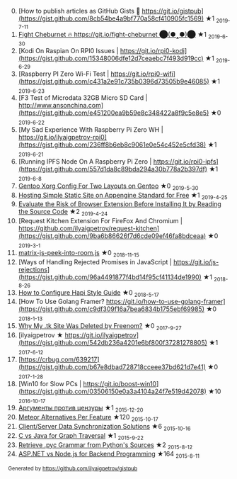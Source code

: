   0. [How to publish articles as GitHub Gists 🐙 https://git.io/gistpub](https://gist.github.com/8cb54be4a9bf770a58cf410905fc1569) ★1 <sub>2019-7-11</sub>
  1. [Fight Cheburnet 🔥 https://git.io/fight-cheburnet ⬤(●🢑●)⬤](https://gist.github.com/ad05fcdca5c3e43e17999095b04c142e) ★1 <sub>2019-6-30</sub>
  2. [Kodi On Raspian On RPI0 Issues | https://git.io/rpi0-kodi](https://gist.github.com/15348006dfe12d7ceaebc7f493d919cc) ★1 <sub>2019-6-29</sub>
  3. [Raspberry PI Zero Wi-Fi Test | https://git.io/rpi0-wifi](https://gist.github.com/c431a2e91c735b0396d73505b9e46085) ★1 <sub>2019-6-23</sub>
  4. [F3 Test of Microdata 32GB Micro SD Card | http://www.ansonchina.com](https://gist.github.com/e451200ea9b59e8c348422a8f9c5e8e5) ★0 <sub>2019-6-22</sub>
  5. [My Sad Experience With Raspberry Pi Zero WH | https://git.io/ilyaigpetrov-rpi0](https://gist.github.com/236ff8b6eb8c9061e0e54c452e5cfd38) ★1 <sub>2019-6-21</sub>
  7. [Running IPFS Node On A Raspberry Pi Zero | https://git.io/rpi0-ipfs](https://gist.github.com/557d1da8c89bda294a30b778a2b397df) ★1 <sub>2019-6-8</sub>
  9. [Gentoo Xorg Config For Two Layouts on Gentoo](https://gist.github.com/7ca5f5e14bf5657bc9b1a21acf27edef) ★0 <sub>2019-5-30</sub>
  10. [Hosting Simple Static Site on Appengine Standard for Free](https://gist.github.com/ac7fdfe71e8eebb2f29ae587bd4faeae) ★1 <sub>2019-4-25</sub>
  11. [Evaluate the Risk of Browser Extension Before Installing It by Reading the Source Code](https://gist.github.com/084ce6d706ec317b62ff99830454f443) ★2 <sub>2019-4-24</sub>
  12. [Request Kitchen Extension For FireFox And Chromium | https://github.com/ilyaigpetrov/request-kitchen](https://gist.github.com/9ba6b86626f7d6cde09ef46fa8bdceaa) ★0 <sub>2019-3-1</sub>
  13. [matrix-js-peek-into-room.js](https://gist.github.com/1f06941060a6e4f097761172c9c544d4) ★0 <sub>2018-11-15</sub>
  14. [Ways of Handling Rejected Promises in JavaScript | https://git.io/js-rejections](https://gist.github.com/96a4491877f4bd14f95cf41134de1990) ★1 <sub>2018-8-26</sub>
  15. [How to Configure Hapi Style Guide](https://gist.github.com/deb8be86e64eb93fb35ad5fbb0d0df05) ★0 <sub>2018-5-17</sub>
  16. [How To Use Golang Framer? https://git.io/how-to-use-golang-framer](https://gist.github.com/c9df309f16a7bea6834b1755ebf69985) ★0 <sub>2018-1-13</sub>
  17. [Why My .tk Site Was Deleted by Freenom?](https://gist.github.com/d7b06b7ea15143124b930f2dde3addfd) ★0 <sub>2017-9-27</sub>
  18. [ilyaigpetrov ★ https://git.io/ilyaigpetrov](https://gist.github.com/542db236a4201e6bf800f37281278805) ★1 <sub>2017-6-12</sub>
  19. [https://crbug.com/639217](https://gist.github.com/b67e8dbad728718cceee37bd621d7e41) ★0 <sub>2017-1-28</sub>
  20. [Win10 for Slow PCs | https://git.io/boost-win10](https://gist.github.com/03506150e0a3a4104a24f7e519d42078) ★10 <sub>2016-10-17</sub>
  21. [Аргументы против цензуры](https://gist.github.com/9452b93ef3d7dd3d8cc2) ★1 <sub>2015-12-20</sub>
  22. [Meteor Alternatives Per Feature](https://gist.github.com/afb50eb4060bc198de97) ★120 <sub>2015-10-17</sub>
  23. [Client/Server Data Synchronization Solutions](https://gist.github.com/9d82a9cae5453785374f) ★6 <sub>2015-10-16</sub>
  24. [C vs Java for Graph Traversal](https://gist.github.com/49c776d96ceb0041b5c6) ★1 <sub>2015-9-22</sub>
  25. [Retrieve .pyc Grammar from Python's Sources](https://gist.github.com/c5f827513e5285cbb8b1) ★2 <sub>2015-8-12</sub>
  26. [ASP.NET vs Node.js for Backend Programming](https://gist.github.com/f6df3e6f825ae1b5c7e2) ★164 <sub>2015-8-11</sub>

<sub>Generated by https://github.com/ilyaigpetrov/gistpub</sub>